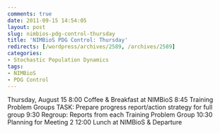 ```yaml
---
comments: true
date: 2011-09-15 14:54:05
layout: post
slug: nimbios-pdg-control-thursday
title: 'NIMBioS PDG Control: Thursday'
redirects: [/wordpress/archives/2589, /archives/2589]
categories:
- Stochastic Population Dynamics
tags:
- NIMBioS
- PDG Control
---
```


Thursday, August 15
8:00 Coffee & Breakfast at NIMBioS
8:45 Training Problem Groups
TASK: Prepare progress report/action strategy for full group
9:30 Regroup: Reports from each Training Problem Group
10:30 Planning for Meeting 2
12:00 Lunch at NIMBioS & Departure
